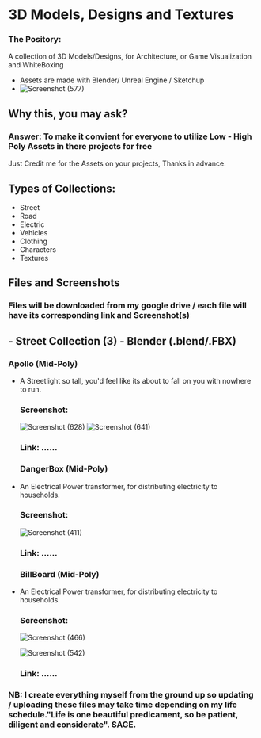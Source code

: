 # 3D Models, Designs and Textures
### The Pository: 
A collection of 3D Models/Designs, for Architecture, or Game Visualization and WhiteBoxing
- Assets are made with Blender/ Unreal Engine / Sketchup
- ![Screenshot (577)](https://github.com/user-attachments/assets/8359b615-dd45-419e-b903-470e89708ffc)


## Why this, you may ask?
### Answer: To make it convient for everyone to utilize Low - High Poly Assets in there projects for free
 Just Credit me for the Assets on your projects, Thanks in advance.

## Types of Collections:
- Street
- Road
- Electric
- Vehicles
- Clothing
- Characters
- Textures

## Files and Screenshots
 ### Files will be downloaded from my google drive / each file will have its corresponding link and Screenshot(s)
  ## - Street Collection (3) - Blender (.blend/.FBX)
   ### Apollo  (Mid-Poly) 
   - A Streetlight so tall, you'd feel like its about to fall on you with nowhere to run.
     ### Screenshot:
     ![Screenshot (628)](https://github.com/user-attachments/assets/e77c3593-aad9-46d1-a074-567bbfada253)
     ![Screenshot (641)](https://github.com/user-attachments/assets/d7b5fd41-64b1-4540-900a-08877cdd806c)

     ### Link: ......
     >>>
     ### DangerBox  (Mid-Poly) 
   - An Electrical Power transformer, for distributing electricity to households.
     ### Screenshot:
     ![Screenshot (411)](https://github.com/user-attachments/assets/af872e24-cc56-4803-853b-9228be71b919)

     ### Link: ......
     >>>
     ### BillBoard (Mid-Poly) 
   - An Electrical Power transformer, for distributing electricity to households.
     ### Screenshot:
     ![Screenshot (466)](https://github.com/user-attachments/assets/1e5bf0f4-9189-49e0-972a-380759b4a47f)

     ![Screenshot (542)](https://github.com/user-attachments/assets/6a2ae210-52dd-41d1-9fab-d4b4be02812e)

     ### Link: ......
 ### NB: I create everything myself from the ground up so updating / uploading these files may take time depending on my life schedule."Life is one beautiful predicament, so be patient, diligent and considerate". SAGE.

